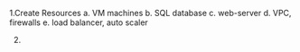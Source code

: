 1.Create Resources
  a. VM machines
  b. SQL database
  c. web-server 
  d. VPC, firewalls 
  e. load balancer, auto scaler

2.  